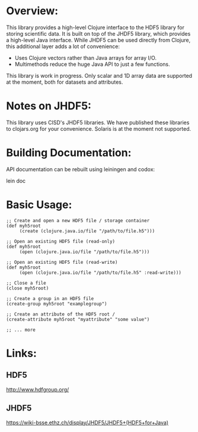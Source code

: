 Overview:
=========
This library provides a high-level Clojure interface to the HDF5
library for storing scientific data. It is built on top of the JHDF5
library, which provides a high-level Java interface. While JHDF5 can
be used directly from Clojure, this additional layer adds a lot of
convenience:

- Uses Clojure vectors rather than Java arrays for array I/O.
- Multimethods reduce the huge Java API to just a few functions.

This library is work in progress. Only scalar and 1D array data
are supported at the moment, both for datasets and attributes.


Notes on JHDF5:
=========
This library uses CISD's JHDF5 libraries. We have published these 
libraries to clojars.org for your convenience. Solaris is at the
moment not supported.


Building Documentation:
=======================
API documentation can be rebuilt using leiningen and codox:

   lein doc


Basic Usage:
============
    ;; Create and open a new HDF5 file / storage container
    (def myh5root
         (create (clojure.java.io/file "/path/to/file.h5")))
    
    ;; Open an existing HDF5 file (read-only)
    (def myh5root
         (open (clojure.java.io/file "/path/to/file.h5")))

    ;; Open an existing HDF5 file (read-write)
    (def myh5root
         (open (clojure.java.io/file "/path/to/file.h5" :read-write)))

    ;; Close a file
    (close myh5root)

    ;; Create a group in an HDF5 file
    (create-group myh5root "examplegroup")

    ;; Create an attribute of the HDF5 root /
    (create-attribute myh5root "myattribute" "some value")

    ;; ... more
    


Links:
======

HDF5
----
http://www.hdfgroup.org/

JHDF5
-----
https://wiki-bsse.ethz.ch/display/JHDF5/JHDF5+(HDF5+for+Java)
